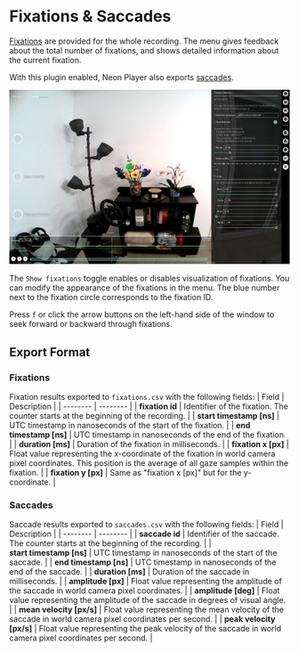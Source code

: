 # Fixations & Saccades

<!-- TODO: Add tunable parameters in the fixation as table -->

[Fixations](./../../data-collection/data-streams/#fixations-saccades) are provided for the whole recording. 
The menu gives feedback about the total number of fixations, and shows detailed information about the current fixation.

With this plugin enabled, Neon Player also exports [saccades](./../../data-collection/data-streams/#fixations-saccades).

![Fixations](./np-fixation.webp)

The `Show fixations` toggle enables or disables visualization of fixations. You can modify the appearance of the fixations
in the menu. The blue number next to the fixation circle corresponds to the fixation ID.

Press `f` or click the arrow buttons on the left-hand side of the window to seek forward or backward through fixations.

## Export Format

### Fixations

Fixation results exported to `fixations.csv` with the following fields:
| Field | Description |
| -------- | -------- |
| **fixation id** | Identifier of the fixation. The counter starts at the beginning of the recording. |
| **start&nbsp;timestamp&nbsp;[ns]** | UTC timestamp in nanoseconds of the start of the fixation. |
| **end timestamp [ns]** | UTC timestamp in nanoseconds of the end of the fixation. |
| **duration [ms]** | Duration of the fixation in milliseconds. |
| **fixation x [px]** | Float value representing the x-coordinate of the fixation in world camera pixel coordinates. This position is the average of all gaze samples within the fixation. |
| **fixation y [px]** | Same as "fixation x [px]" but for the y-coordinate. |

### Saccades

Saccade results exported to `saccades.csv` with the following fields:
| Field | Description |
| -------- | -------- |
| **saccade id** | Identifier of the saccade. The counter starts at the beginning of the recording. |
| **start&nbsp;timestamp&nbsp;[ns]** | UTC timestamp in nanoseconds of the start of the saccade. |
| **end timestamp [ns]** | UTC timestamp in nanoseconds of the end of the saccade. |
| **duration [ms]** | Duration of the saccade in milliseconds. |
| **amplitude [px]** | Float value representing the amplitude of the saccade in world camera pixel coordinates. |
| **amplitude [deg]** | Float value representing the amplitude of the saccade in degrees of visual angle. |
| **mean velocity [px/s]** | Float value representing the mean velocity of the saccade in world camera pixel coordinates per second. |
| **peak velocity [px/s]** | Float value representing the peak velocity of the saccade in world camera pixel coordinates per second. |
